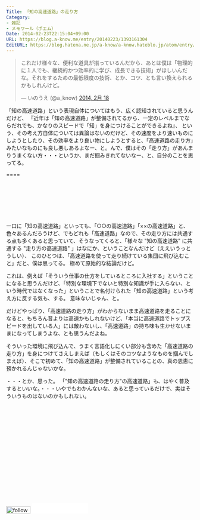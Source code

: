 ```yaml
---
Title: 「知の高速道路」の走り方
Category:
- 雑記
- メモワール（ポエム）
Date: 2014-02-23T22:15:04+09:00
URL: https://blog.a-know.me/entry/20140223/1393161304
EditURL: https://blog.hatena.ne.jp/a-know/a-know.hateblo.jp/atom/entry/12921228815727979230
---
```


<blockquote class="twitter-tweet" lang="ja"><p>これだけ様々な、便利な道具が揃っているんだから、あとは僕は「物理的に１人でも、継続的かつ効率的に学び、成長できる技術」がほしいんだな。それをするための最低限度の技術、とか、コツ、とも言い換えられるかもしれんけど。</p>&mdash; いのうえ (@a_know) <a href="https://twitter.com/a_know/statuses/435726312112525313">2014, 2月 18</a></blockquote>


「知の高速道路」という表現自体についてはもう、広く認知されていると思うんだけど、
『近年は「知の高速道路」が整備されてるから、一定のレベルまでならだれでも、かなりのスピードで「知」を身につけることができるよね』、
という、その考え方自体については異論はないのだけど、その速度をより速いものにしようとしたり、その効率をより良い物にしようとすると、「高速道路の走り方」みたいなものにも良し悪しあるよなー、と。んで、僕はその「走り方」があんまりうまくない方・・・というか、まだ掴みきれてないなー、と、自分のことを思ってる。

====

<script async src="//pagead2.googlesyndication.com/pagead/js/adsbygoogle.js"></script>
<!-- article-top -->
<ins class="adsbygoogle"
     style="display:inline-block;width:728px;height:90px"
     data-ad-client="ca-pub-3463034538369189"
     data-ad-slot="8367620130"></ins>
<script>
(adsbygoogle = window.adsbygoogle || []).push({});
</script>


一口に「知の高速道路」といっても、「○○の高速道路」「××の高速道路」と、色々あるんだろうけど、でもどれも「高速道路」なので、その走り方には共通する点も多くあると思っていて、そうなってくると、「様々な "知の高速道路" に共通する "走り方の高速道路" 」はなにか、ということなんだけど（ええいうっとうしい）、
このひとつは、「高速道路を使って走り続けている集団に飛び込むこと」だと、僕は思ってる。
極めて原始的な結論だけど。


これは、例えば「そういう仕事の仕方をしているところに入社する」ということになると思うんだけど、「特別な環境下でないと特別な知識が手に入らない、という時代ではなくなった」ということで名付けられた「知の高速道路」という考え方に反する気も、する。
意味ないじゃん、と。


だけどやっぱり、「高速道路の走り方」がわからないまま高速道路を走ることになると、もちろん昔よりは高速かもしれないけど、「本当に高速道路でトップスピードを出している人」には敵わないし、「高速道路」の持ち味も生かせないままになってしまうよな、とも思うんだよね。


そういった環境に飛び込んで、うまく言語化しにくい部分も含めた「高速道路の走り方」を身につけてさえしまえば（もしくはそのコツなようなものを掴んでしまえば）、そこで初めて、「知の高速道路」が整備されていることの、真の恩恵に預かれるんじゃないかな。


・・・とか、思った。
「"知の高速道路の走り方"の高速道路」も、はやく普及するといいな。・・・いやでもわかんないな、あると思っているだけで、実はそういうものはないのかもしれない。


<script async src="//pagead2.googlesyndication.com/pagead/js/adsbygoogle.js"></script>
<!-- article-bottom2 -->
<ins class="adsbygoogle"
     style="display:inline-block;width:300px;height:250px"
     data-ad-client="ca-pub-3463034538369189"
     data-ad-slot="5274552934"></ins>
<script>
(adsbygoogle = window.adsbygoogle || []).push({});
</script>


<div>
<a href='http://cloud.feedly.com/#subscription%2Ffeed%2Fhttp%3A%2F%2Fblog.a-know.me%2Ffeed'  target='blank'><img id='feedlyFollow' src='//s3.feedly.com/img/follows/feedly-follow-rectangle-volume-small_2x.png' alt='follow us in feedly' width='65' height='20'></a>

<iframe src="//blog.hatena.ne.jp/a-know/a-know.hateblo.jp/subscribe/iframe" allowtransparency="true" frameborder="0" scrolling="no" width="150" height="28"></iframe>
</div>


<script src="https://moshi-moshi.moshimo.works/moshimoshi/a_know_blog/20140223-1393161304?title=%E3%80%8C%E7%9F%A5%E3%81%AE%E9%AB%98%E9%80%9F%E9%81%93%E8%B7%AF%E3%80%8D%E3%81%AE%E8%B5%B0%E3%82%8A%E6%96%B9"></script>
